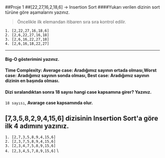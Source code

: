 ##Proje 1
##[22,27,16,2,18,6] -> Insertion Sort
####Yukarı verilen dizinin sort türüne göre aşamalarını yazınız.
>Öncelikle ilk elemandan itibaren sıra sıra kontrol edilir.

`1. [2,22,27,16,18,6]` \
`2. [2,6,22,27,16,18]` \
`3. [2,6,16,22,27,18]` \
`4. [2,6,16,18,22,27]`

----

#### Big-O gösterimini yazınız.
#### Time Complexity: Average case: Aradığımız sayının ortada olması,Worst case: Aradığımız sayının sonda olması, Best case: Aradığımız sayının dizinin en başında olması.
#### Dizi sıralandıktan sonra 18 sayısı hangi case kapsamına girer? Yazınız.
`18 sayısı`, **Avarage case kapsamında olur.**




## [7,3,5,8,2,9,4,15,6] dizisinin Insertion Sort'a göre ilk 4 adımını yazınız.

`1. [2,7,3,5,8,9,4,15,6]` \
`2. [2,3,7,5,8,9,4,15,6]` \
`3. [2,3,4,7,5,8,9,15,6]` \
`4. [2,3,4,5,7,8,9,15,6]` \